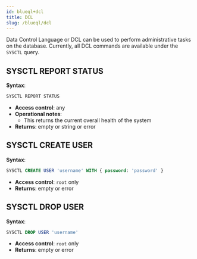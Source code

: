 ```yaml
---
id: blueql+dcl
title: DCL
slug: /blueql/dcl
---
```


Data Control Language or DCL can be used to perform administrative tasks on the database. Currently, all DCL commands are 
available under the `SYSCTL` query.

## SYSCTL REPORT STATUS

**Syntax**:
```sql
SYSCTL REPORT STATUS
```
- **Access control**: any
- **Operational notes**:
  - This returns the current overall health of the system
- **Returns**: empty or string or error

## SYSCTL CREATE USER

**Syntax**:
```sql
SYSCTL CREATE USER 'username' WITH { password: 'password' }
```
- **Access control**: `root` only
- **Returns**: empty or error

## SYSCTL DROP USER

**Syntax**:
```sql
SYSCTL DROP USER 'username'
```
- **Access control**: `root` only
- **Returns**: empty or error
